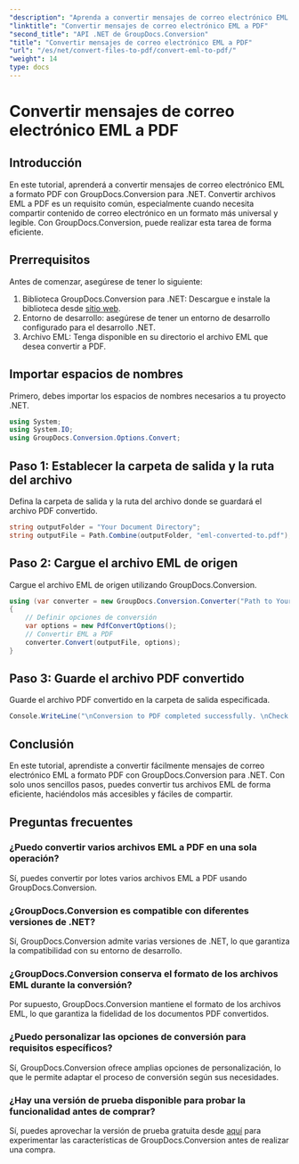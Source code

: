 ```yaml
---
"description": "Aprenda a convertir mensajes de correo electrónico EML a PDF sin esfuerzo utilizando GroupDocs.Conversion para .NET."
"linktitle": "Convertir mensajes de correo electrónico EML a PDF"
"second_title": "API .NET de GroupDocs.Conversion"
"title": "Convertir mensajes de correo electrónico EML a PDF"
"url": "/es/net/convert-files-to-pdf/convert-eml-to-pdf/"
"weight": 14
type: docs
---
```

# Convertir mensajes de correo electrónico EML a PDF

## Introducción
En este tutorial, aprenderá a convertir mensajes de correo electrónico EML a formato PDF con GroupDocs.Conversion para .NET. Convertir archivos EML a PDF es un requisito común, especialmente cuando necesita compartir contenido de correo electrónico en un formato más universal y legible. Con GroupDocs.Conversion, puede realizar esta tarea de forma eficiente.
## Prerrequisitos
Antes de comenzar, asegúrese de tener lo siguiente:
1. Biblioteca GroupDocs.Conversion para .NET: Descargue e instale la biblioteca desde [sitio web](https://releases.groupdocs.com/conversion/net/).
2. Entorno de desarrollo: asegúrese de tener un entorno de desarrollo configurado para el desarrollo .NET.
3. Archivo EML: Tenga disponible en su directorio el archivo EML que desea convertir a PDF.

## Importar espacios de nombres
Primero, debes importar los espacios de nombres necesarios a tu proyecto .NET. 
```csharp
using System;
using System.IO;
using GroupDocs.Conversion.Options.Convert;
```
## Paso 1: Establecer la carpeta de salida y la ruta del archivo
Defina la carpeta de salida y la ruta del archivo donde se guardará el archivo PDF convertido.
```csharp
string outputFolder = "Your Document Directory";
string outputFile = Path.Combine(outputFolder, "eml-converted-to.pdf");
```
## Paso 2: Cargue el archivo EML de origen
Cargue el archivo EML de origen utilizando GroupDocs.Conversion.
```csharp
using (var converter = new GroupDocs.Conversion.Converter("Path to Your EML File"))
{
    // Definir opciones de conversión
    var options = new PdfConvertOptions();
    // Convertir EML a PDF
    converter.Convert(outputFile, options);
}
```
## Paso 3: Guarde el archivo PDF convertido
Guarde el archivo PDF convertido en la carpeta de salida especificada.
```csharp
Console.WriteLine("\nConversion to PDF completed successfully. \nCheck output in {0}", outputFolder);
```

## Conclusión
En este tutorial, aprendiste a convertir fácilmente mensajes de correo electrónico EML a formato PDF con GroupDocs.Conversion para .NET. Con solo unos sencillos pasos, puedes convertir tus archivos EML de forma eficiente, haciéndolos más accesibles y fáciles de compartir.
## Preguntas frecuentes
### ¿Puedo convertir varios archivos EML a PDF en una sola operación?
Sí, puedes convertir por lotes varios archivos EML a PDF usando GroupDocs.Conversion.
### ¿GroupDocs.Conversion es compatible con diferentes versiones de .NET?
Sí, GroupDocs.Conversion admite varias versiones de .NET, lo que garantiza la compatibilidad con su entorno de desarrollo.
### ¿GroupDocs.Conversion conserva el formato de los archivos EML durante la conversión?
Por supuesto, GroupDocs.Conversion mantiene el formato de los archivos EML, lo que garantiza la fidelidad de los documentos PDF convertidos.
### ¿Puedo personalizar las opciones de conversión para requisitos específicos?
Sí, GroupDocs.Conversion ofrece amplias opciones de personalización, lo que le permite adaptar el proceso de conversión según sus necesidades.
### ¿Hay una versión de prueba disponible para probar la funcionalidad antes de comprar?
Sí, puedes aprovechar la versión de prueba gratuita desde [aquí](https://releases.groupdocs.com/) para experimentar las características de GroupDocs.Conversion antes de realizar una compra.